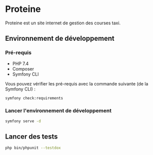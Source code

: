 # Proteine

Proteine est un site internet de gestion des courses taxi.

## Environnement de développement

### Pré-requis

* PHP 7.4
* Composer
* Symfony CLI


Vous pouvez vérifier les pré-requis avec la commande suivante (de la Symfony CLI) : 

```bash
symfony check:requirements
```

### Lancer l'environnement de développement

```bash
symfony serve -d
```

## Lancer des tests

```bash
php bin/phpunit --testdox
```
